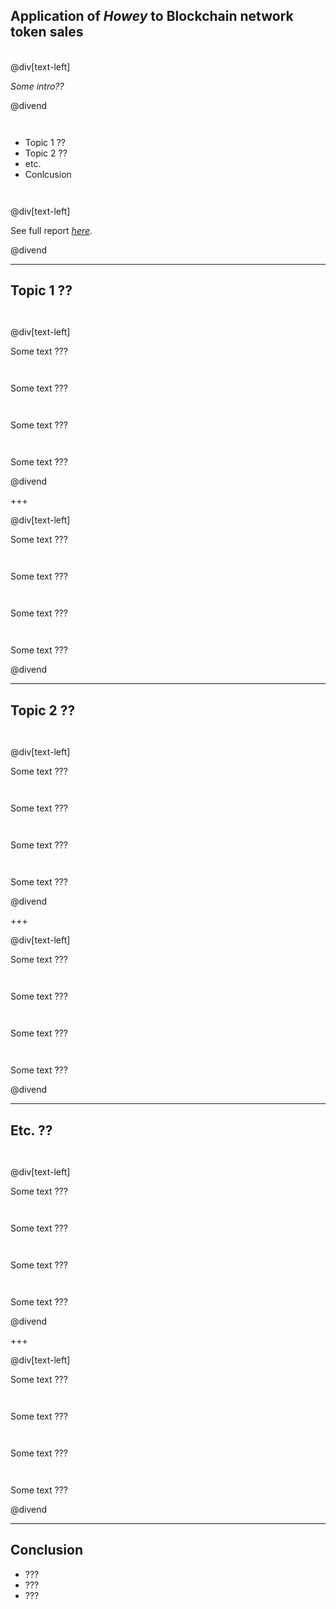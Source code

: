 <head>
<style>
div.LineHeight5per {
  line-height: 5%;
}
div.LineHeight10per {
  line-height: 10%;
}
div.LineHeight20per {
  line-height: 20%;
}
div.LineHeight50per {
  line-height: 50%;
}
div.LineHeight75per {
  line-height: 75%;
}
div.LineHeight100per {
  line-height: 100%;
}
div.LineHeight200per {
  line-height: 200%;
}
</style>
</head>



## Application of *Howey* to Blockchain network token sales

<div class="LineHeight20per"> <br></div>

@div[text-left]

*Some intro??*

@divend

<div class="LineHeight100per"> <br></div>

- Topic 1 ??
- Topic 2 ??
- etc.
- Conlcusion

<div class="LineHeight100per"> <br></div>

@div[text-left]

See full report [*here*](https://tlu.tarilabs.com/digital-assets/howey-application-to-blockchain/MainReport.html).

@divend

---

## Topic 1 ??

<div class="LineHeight100per"> <br></div>

@div[text-left]

Some text ???

<div class="LineHeight100per"> <br></div>

Some text ???

<div class="LineHeight100per"> <br></div>

Some text ???

<div class="LineHeight100per"> <br></div>

Some text ???

@divend

+++

@div[text-left]

Some text ???

<div class="LineHeight100per"> <br></div>

Some text ???

<div class="LineHeight100per"> <br></div>

Some text ??? 

<div class="LineHeight100per"> <br></div>

Some text ???

@divend

---

## Topic 2 ??

<div class="LineHeight100per"> <br></div>

@div[text-left]

Some text ???

<div class="LineHeight100per"> <br></div>

Some text ???

<div class="LineHeight100per"> <br></div>

Some text ???

<div class="LineHeight100per"> <br></div>

Some text ???

@divend

+++

@div[text-left]

Some text ???

<div class="LineHeight100per"> <br></div>

Some text ???

<div class="LineHeight100per"> <br></div>

Some text ??? 

<div class="LineHeight100per"> <br></div>

Some text ???

@divend

---

## Etc. ??

<div class="LineHeight100per"> <br></div>

@div[text-left]

Some text ???

<div class="LineHeight100per"> <br></div>

Some text ???

<div class="LineHeight100per"> <br></div>

Some text ???

<div class="LineHeight100per"> <br></div>

Some text ???

@divend

+++

@div[text-left]

Some text ???

<div class="LineHeight100per"> <br></div>

Some text ???

<div class="LineHeight100per"> <br></div>

Some text ??? 

<div class="LineHeight100per"> <br></div>

Some text ???

@divend

---

## Conclusion

- ???
- ???
- ???